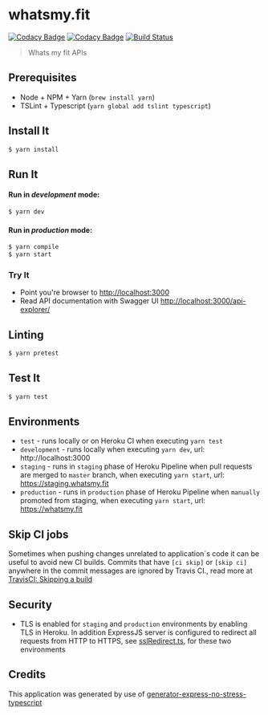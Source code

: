 # whatsmy.fit
[![Codacy Badge](https://api.codacy.com/project/badge/Grade/4a91e5037d9a4d9fb9300885665c3e57)](https://www.codacy.com/app/ismarslomic/whatsmyfit?utm_source=github.com&amp;utm_medium=referral&amp;utm_content=ismarslomic/whatsmyfit&amp;utm_campaign=Badge_Grade)
[![Codacy Badge](https://api.codacy.com/project/badge/Coverage/4a91e5037d9a4d9fb9300885665c3e57)](https://www.codacy.com/app/ismarslomic/whatsmyfit?utm_source=github.com&utm_medium=referral&utm_content=ismarslomic/whatsmyfit&utm_campaign=Badge_Coverage)
[![Build Status](https://travis-ci.org/ismarslomic/whatsmyfit.svg?branch=master)](https://travis-ci.org/ismarslomic/whatsmyfit)

> Whats my fit APIs

## Prerequisites
- Node + NPM + Yarn (`brew install yarn`)
- TSLint + Typescript (`yarn global add tslint typescript`)

## Install It
```bash
$ yarn install
```

## Run It
#### Run in *development* mode:

```bash
$ yarn dev
```

#### Run in *production* mode:

```bash
$ yarn compile
$ yarn start
```

### Try It
* Point you're browser to [http://localhost:3000](http://localhost:3000)
* Read API documentation with Swagger UI [http://localhost:3000/api-explorer/](http://localhost:3000/api-explorer/)

## Linting
```bash
$ yarn pretest
```

## Test It

```bash
$ yarn test
```

## Environments
- `test` - runs locally or on Heroku CI when executing `yarn test`
- `development` - runs locally when executing `yarn dev`, url: http://localhost:3000
- `staging` - runs in `staging` phase of Heroku Pipeline when pull requests are merged to `master` branch, when executing `yarn start`, url: https://staging.whatsmy.fit
- `production` - runs in `production` phase of Heroku Pipeline when `manually` promoted from staging, when executing `yarn start`, url: https://whatsmy.fit

## Skip CI jobs
Sometimes when pushing changes unrelated to application´s code it can be useful to avoid new CI builds. 
Commits that have `[ci skip]` or `[skip ci]` anywhere in the commit messages are ignored by Travis CI., read more at [TravisCI: Skipping a build](https://docs.travis-ci.com/user/customizing-the-build/#Skipping-a-build)

## Security
- TLS is enabled for `staging` and `production` environments by enabling TLS in Heroku. In addition ExpressJS server 
is configured to redirect all requests from HTTP to HTTPS, see [sslRedirect.ts](server/common/sslRedirect.ts), for these two environments

## Credits
This application was generated by use of [generator-express-no-stress-typescript](https://www.npmjs.com/package/generator-express-no-stress-typescript)